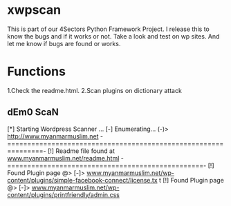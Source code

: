 xwpscan
=======

This is part of our 4Sectors Python Framework Project.
I release this to know the bugs and if it works or not.
Take a look and test on wp sites.
And let me know if bugs are found or works.

Functions
======
1.Check the readme.html.
2.Scan plugins on dictionary attack

dEm0 ScaN
-------------
[*] Starting Wordpress Scanner ...
[-] Enumerating... (-)> http://www.myanmarmuslim.net
-===============================================================-
[!] Readme file found at www.myanmarmuslim.net/readme.html
-=================================================-
[!] Found Plugin page @>
[-]> www.myanmarmuslim.net/wp-content/plugins/simple-facebook-connect/license.tx
t
[!] Found Plugin page @>
[-]> www.myanmarmuslim.net/wp-content/plugins/printfriendly/admin.css
